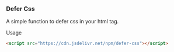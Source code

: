 ### Defer Css

A simple function to defer css in your html tag.

Usage
```html
<script src="https://cdn.jsdelivr.net/npm/defer-css"></script>
```